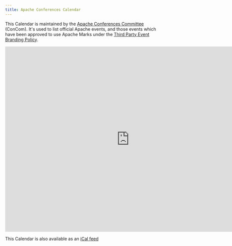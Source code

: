 ```yaml
---
title: Apache Conferences Calendar
---
```


This Calendar is maintained by the [Apache Conferences Committee][1] (ConCom). It's used to list official Apache events, and
those events which have been approved to use Apache Marks under the [Third Party Event Branding Policy][2].

<iframe src="https://www.google.com/calendar/embed?src=nerseigospses068jd57bk5ar8%40group.calendar.google.com&ctz=UTC"
style="border: 0" width="800" height="600" frameborder="0" scrolling="no"></iframe>

This Calendar is also available as an [iCal feed][3]


  [1]: https://www.apache.org/foundation/conferences.html
  [2]: https://www.apache.org/foundation/marks/events.html
  [3]: https://www.google.com/calendar/ical/nerseigospses068jd57bk5ar8%40group.calendar.google.com/public/basic.icsx
